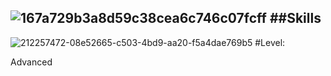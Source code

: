 ![167a729b3a8d59c38cea6c746c07fcff](https://github.com/user-attachments/assets/5ac91b99-174c-4f3b-a0f0-6c15afb97b8b)
##Skills
----------
![212257472-08e52665-c503-4bd9-aa20-f5a4dae769b5](https://github.com/user-attachments/assets/2a430c35-78d8-4800-9a2a-5c6649631c3a)
#Level:

Advanced

